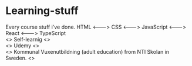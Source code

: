 # Learning-stuff
Every course stuff i've done. HTML <---> CSS <---> JavaScript <---> React <---> TypeScript <br>
<> Self-learnig <> <br>
<> Udemy <> <br>
<> Kommunal Vuxenutbildning (adult education) from NTI Skolan in Sweden. <>
